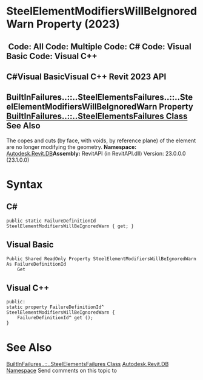# SteelElementModifiersWillBeIgnoredWarn Property (2023)

﻿
 Code: All Code: Multiple Code: C# Code: Visual Basic Code: Visual C++   
---  
C#Visual BasicVisual C++
Revit 2023 API  
---  
BuiltInFailures..::..SteelElementsFailures..::..SteelElementModifiersWillBeIgnoredWarn Property   
[BuiltInFailures..::..SteelElementsFailures Class](f85c5c93-90cd-5888-b8ac-c1ba6f7b2040.md "BuiltInFailures.SteelElementsFailures Class") See Also  
---  
The copes and cuts (by face, with voids, by reference plane) of the element are no longer modifying the geometry. 
**Namespace:** [Autodesk.Revit.DB](87546ba7-461b-c646-cbb1-2cb8f5bff8b2.md "Autodesk.Revit.DB Namespace")**Assembly:** RevitAPI (in RevitAPI.dll) Version: 23.0.0.0 (23.1.0.0)
# Syntax
C#  
---  
```text
public static FailureDefinitionId SteelElementModifiersWillBeIgnoredWarn { get; }
```
  
Visual Basic  
---  
```text
Public Shared ReadOnly Property SteelElementModifiersWillBeIgnoredWarn As FailureDefinitionId
	Get
```
  
Visual C++  
---  
```text
public:
static property FailureDefinitionId^ SteelElementModifiersWillBeIgnoredWarn {
	FailureDefinitionId^ get ();
}
```
  
# See Also
[BuiltInFailures..::..SteelElementsFailures Class](f85c5c93-90cd-5888-b8ac-c1ba6f7b2040.md "BuiltInFailures.SteelElementsFailures Class")
[Autodesk.Revit.DB Namespace](87546ba7-461b-c646-cbb1-2cb8f5bff8b2.md "Autodesk.Revit.DB Namespace")
Send comments on this topic to 